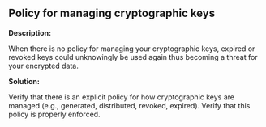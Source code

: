 
Policy for managing cryptographic keys
-------

**Description:**

When there is no policy for managing your cryptographic keys, expired or revoked keys 
could unknowingly be used again thus becoming a threat for your encrypted data. 


**Solution:**

Verify that there is an explicit policy for how cryptographic keys are managed 
(e.g., generated, distributed, revoked, expired). Verify that this policy is properly 
enforced.
